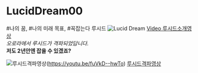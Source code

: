 # LucidDream00
 #나의 꿈, #나의 미래 목표, #꼭잡는다 루시드  ![Lucid Dream](https://i.ytimg.com/vi/D39UobLJMDQ/maxresdefault.jpg)
[Video 루시드소개영상](https://youtu.be/79aP3Vkc7Vw)  
*오로라에서 루시드가 격파되었답니다.*  
**저도 2년안엔 잡을 수 있겠죠?**

![루시드격파영상](https://i.ytimg.com/vi/sK5FN-ANKfU/hqdefault.jpg)(https://youtu.be/fuVkD--hwTo)
[루시드격파영상](https://youtu.be/fuVkD--hwTo)
